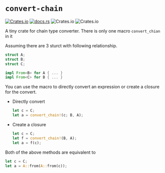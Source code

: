 # `convert-chain`
[![Crates.io](https://img.shields.io/crates/v/convert-chain)](https://crates.io/crates/convert-chain)
[![docs.rs](https://img.shields.io/docsrs/convert-chain)](https://docs.rs/convert-chain)
![Crates.io](https://img.shields.io/crates/d/convert-chain)
![Crates.io](https://img.shields.io/crates/l/convert-chain)

A tiny crate for chain type converter. There is only one macro `convert_chian` in it

Assuming there are 3 sturct with following relationship.
```rust
struct A;
struct B;
struct C;

impl From<B> for A { ... }
impl From<C> for B { ... }
```

You can use the macro to directly convert an expression or create a closure for the convert.

+ Directly convert
    ```rust
    let c = C;
    let a = convert_chain!(c; B, A);
    ```

+ Create a closure
    ```rust
    let c = C;
    let f = convert_chain!(B, A);
    let a = f(c);
    ```

Both of the above methods are equivalent to
```rust
let c = C;
let a = A::from(A::from(c));
```
